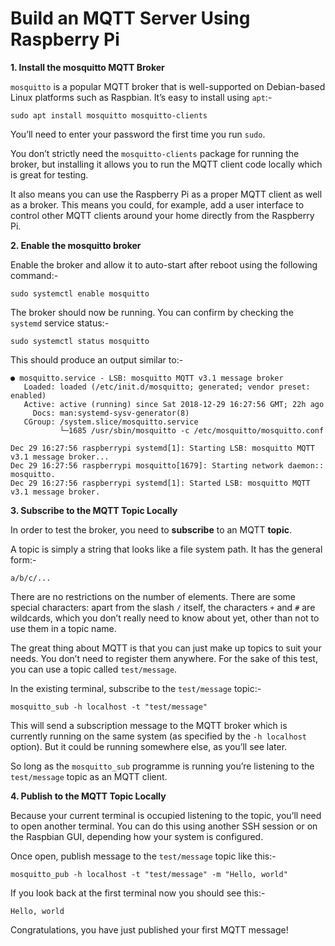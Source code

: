# Build an MQTT Server Using Raspberry Pi

**1. Install the mosquitto MQTT Broker**

`mosquitto` is a popular MQTT broker that is well-supported on Debian-based Linux platforms such as Raspbian. It’s easy to install using `apt`:-

```text
sudo apt install mosquitto mosquitto-clients
```

You’ll need to enter your password the first time you run `sudo`.

You don’t strictly need the `mosquitto-clients` package for running the broker, but installing it allows you to run the MQTT client code locally which is great for testing.

It also means you can use the Raspberry Pi as a proper MQTT client as well as a broker. This means you could, for example, add a user interface to control other MQTT clients around your home directly from the Raspberry Pi.

**2. Enable the mosquitto broker**

Enable the broker and allow it to auto-start after reboot using the following command:-

```text
sudo systemctl enable mosquitto
```

The broker should now be running. You can confirm by checking the `systemd` service status:-

```text
sudo systemctl status mosquitto
```

This should produce an output similar to:-

```text
● mosquitto.service - LSB: mosquitto MQTT v3.1 message broker
   Loaded: loaded (/etc/init.d/mosquitto; generated; vendor preset: enabled)
   Active: active (running) since Sat 2018-12-29 16:27:56 GMT; 22h ago
     Docs: man:systemd-sysv-generator(8)
   CGroup: /system.slice/mosquitto.service
           └─1685 /usr/sbin/mosquitto -c /etc/mosquitto/mosquitto.conf

Dec 29 16:27:56 raspberrypi systemd[1]: Starting LSB: mosquitto MQTT v3.1 message broker...
Dec 29 16:27:56 raspberrypi mosquitto[1679]: Starting network daemon:: mosquitto.
Dec 29 16:27:56 raspberrypi systemd[1]: Started LSB: mosquitto MQTT v3.1 message broker.
```

**3. Subscribe to the MQTT Topic Locally**

In order to test the broker, you need to **subscribe** to an MQTT **topic**.

A topic is simply a string that looks like a file system path. It has the general form:-

```text
a/b/c/...
```

There are no restrictions on the number of elements. There are some special characters: apart from the slash `/` itself, the characters `+` and `#` are wildcards, which you don’t really need to know about yet, other than not to use them in a topic name.

The great thing about MQTT is that you can just make up topics to suit your needs. You don’t need to register them anywhere. For the sake of this test, you can use a topic called `test/message`.

In the existing terminal, subscribe to the `test/message` topic:-

```text
mosquitto_sub -h localhost -t "test/message"
```

This will send a subscription message to the MQTT broker which is currently running on the same system \(as specified by the `-h localhost` option\). But it could be running somewhere else, as you’ll see later.

So long as the `mosquitto_sub` programme is running you’re listening to the `test/message` topic as an MQTT client.

**4. Publish to the MQTT Topic Locally**

Because your current terminal is occupied listening to the topic, you’ll need to open another terminal. You can do this using another SSH session or on the Raspbian GUI, depending how your system is configured.

Once open, publish message to the `test/message` topic like this:-

```text
mosquitto_pub -h localhost -t "test/message" -m "Hello, world"
```

If you look back at the first terminal now you should see this:-

```text
Hello, world
```

Congratulations, you have just published your first MQTT message!

